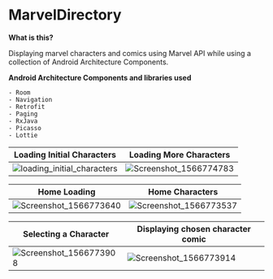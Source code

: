 # MarvelDirectory
 
**What is this?**

Displaying marvel characters and comics using Marvel API while using a collection of Android Architecture Components. 

**Android Architecture Components and libraries used**

```
- Room
- Navigation
- Retrofit
- Paging
- RxJava 
- Picasso
- Lottie
```

| Loading Initial Characters | Loading More Characters |
|---|---|
|![loading_initial_characters](https://user-images.githubusercontent.com/15348446/63657115-6c261380-c795-11e9-99b3-de5b94d344f1.gif)|![Screenshot_1566774783](https://user-images.githubusercontent.com/15348446/63657177-4e0ce300-c796-11e9-9575-60033eb60310.png)|



| Home Loading | Home Characters |
|---|---|
|![Screenshot_1566773640](https://user-images.githubusercontent.com/15348446/63657014-a4c4ed80-c793-11e9-8720-c958ae0e5b84.png)|![Screenshot_1566773537](https://user-images.githubusercontent.com/15348446/63657007-91198700-c793-11e9-94f0-d9c7524c450f.png)|

| Selecting a Character | Displaying chosen character comic |
|---|---|
|![Screenshot_1566773908](https://user-images.githubusercontent.com/15348446/63657051-48160280-c794-11e9-9202-de825aaa3bab.png)|![Screenshot_1566773914](https://user-images.githubusercontent.com/15348446/63657052-49472f80-c794-11e9-81b1-38a0d4f0f235.png)|
